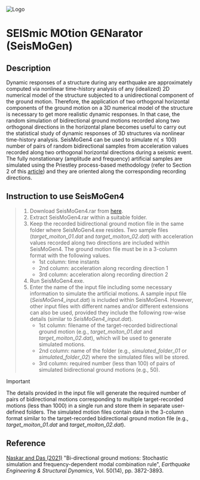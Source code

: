 ![Logo](https://lh3.googleusercontent.com/drive-viewer/AK7aPaBeEVShCCPjBw7h2LsnRh3r0nz-ndunaItNz0O5jR8830_Cv7sfDqeMmBfl_29jRjBVlIxgiPwuTdCpJ2cKF9j_tTTf=s2560)

# SEISmic MOtion GENarator (SeisMoGen)

## Description
Dynamic responses of a structure during any earthquake are approximately computed via nonlinear time-history analysis of any (idealized) 2D numerical model of the structure subjected to a unidirectional component of the ground motion. Therefore, the application of two orthogonal horizontal components of the ground motion on a 3D numerical model of the structure is necessary to get more realistic dynamic responses. In that case, the random simulation of bidirectional ground motions recorded along two orthogonal directions in the horizontal plane becomes useful to carry out the statistical study of dynamic responses of 3D structures via nonlinear time-history analysis. SeisMoGen4 can be used to simulate $n(\leq 100)$ number of pairs of random bidirectional samples from acceleration values recorded along two orthogonal horizontal directions during a seismic event. The fully nonstationary (amplitude and frequency) artificial samples are simulated using the Priestley process-based methodology (refer to Section 2 of this <a href="https://doi.org/10.1002/eqe.3537">article</a>) and they are oriented along the corresponding recording directions.

## Instruction to use SeisMoGen4
> 1. Download SeisMoGen4.rar from [here](https://drive.google.com/file/d/1Ow1-BrQRcV0Y9EC4IGDMaHvTG9q1oOWn/view?usp=sharing).
> 2. Extract SeisMoGen4.rar within a suitable folder.
> 3. Keep the recorded bidirectional ground motion file in the same folder where SeisMoGen4.exe resides. Two sample files (*target_moiton_01.dat* and *target_moiton_02.dat*) with acceleration values recorded along two directions are included within SeisMoGen4. The ground motion file must be in a 3-column format with the following values.
>    * 1st column: time instants
>    * 2nd column: acceleration along recording direction 1
>    * 3rd column: acceleration along recording direction 2
> 4. Run SeisMoGen4.exe.
> 5. Enter the name of the input file including some necessary information to simulate the artificial motions. A sample input file (*SeisMoGen4_input.dat*) is included within SeisMoGen4. However, other input files with different names and/or different extensions can also be used, provided they include the following row-wise details (similar to *SeisMoGen4_input.dat*).
>    * 1st column: filename of the target-recorded bidirectional ground motion (e.g., *target_moiton_01.dat* and *target_moiton_02.dat*), which will be used to generate simulated motions.
>    * 2nd column: name of the folder (e.g., *simulated_folder_01* or *simulated_folder_02*) where the simulated files will be stored.
>    * 3rd column: required number (less than 100) of pairs of simulated bidirectional ground motions (e.g., 50).

> [!IMPORTANT]
> The details provided in the input file will generate the required number of pairs of bidirectional motions corresponding to multiple target-recorded motions (less than 1000) in a single run and store them in separate user-defined folders.
> The simulated motion files contain data in the 3-column format similar to the target-recorded bidirectional ground motion file (e.g., *target_moiton_01.dat* and *target_moiton_02.dat*).

## Reference
<a href="https://doi.org/10.1002/eqe.3537">Naskar and Das (2021)</a> "Bi-directional ground motions: Stochastic simulation and frequency-dependent modal combination rule", <i>Earthquake Engineering & Structural Dynamics</i>, Vol. 50(14), pp. 3872-3893.
